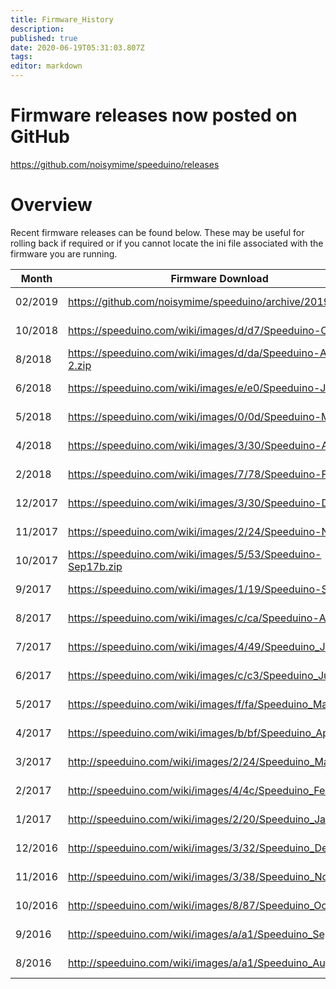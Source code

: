 ```yaml
---
title: Firmware_History
description: 
published: true
date: 2020-06-19T05:31:03.807Z
tags: 
editor: markdown
---
```


# Firmware releases now posted on GitHub
https://github.com/noisymime/speeduino/releases

Overview
========

Recent firmware releases can be found below. These may be useful for rolling back if required or if you cannot locate the ini file associated with the firmware you are running.

| Month   | Firmware Download                                              | Details                                                         |
|---------|----------------------------------------------------------------|-----------------------------------------------------------------|
| 02/2019 | <https://github.com/noisymime/speeduino/archive/201902.zip>    | <https://speeduino.com/forum/viewtopic.php?f=13&t=2599>         |
| 10/2018 | <https://speeduino.com/wiki/images/d/d7/Speeduino-Oct18.zip>   | <https://speeduino.com/forum/viewtopic.php?f=13&t=2456>         |
| 8/2018  | <https://speeduino.com/wiki/images/d/da/Speeduino-Aug18-2.zip> | <https://speeduino.com/forum/viewtopic.php?f=13&t=2062>         |
| 6/2018  | <https://speeduino.com/wiki/images/e/e0/Speeduino-Jun18.zip>   | <https://speeduino.com/forum/viewtopic.php?f=13&t=1938>         |
| 5/2018  | <https://speeduino.com/wiki/images/0/0d/Speeduino-May18.zip>   | <https://speeduino.com/forum/viewtopic.php?f=13&t=1885&p=26339> |
| 4/2018  | <https://speeduino.com/wiki/images/3/30/Speeduino-Apr18.zip>   | <https://speeduino.com/forum/viewtopic.php?f=13&t=1828&p=25950> |
| 2/2018  | <https://speeduino.com/wiki/images/7/78/Speeduino-Feb18.zip>   | <https://speeduino.com/forum/viewtopic.php?f=13&t=1706>         |
| 12/2017 | <https://speeduino.com/wiki/images/3/30/Speeduino-Dec17.zip>   | <https://speeduino.com/forum/viewtopic.php?f=13&t=1593>         |
| 11/2017 | <https://speeduino.com/wiki/images/2/24/Speeduino-Nov17.zip>   | <https://speeduino.com/forum/viewtopic.php?f=13&t=1560&p=22975> |
| 10/2017 | <https://speeduino.com/wiki/images/5/53/Speeduino-Sep17b.zip>  | <https://speeduino.com/forum/viewtopic.php?f=13&t=1434>         |
| 9/2017  | <https://speeduino.com/wiki/images/1/19/Speeduino-Sep17.zip>   | <https://speeduino.com/forum/viewtopic.php?f=13&t=1434>         |
| 8/2017  | <https://speeduino.com/wiki/images/c/ca/Speeduino-Aug17.zip>   | <https://speeduino.com/forum/viewtopic.php?f=13&t=1387>         |
| 7/2017  | <https://speeduino.com/wiki/images/4/49/Speeduino_Jul17b.zip>  | <https://speeduino.com/forum/viewtopic.php?f=13&t=1325>         |
| 6/2017  | <https://speeduino.com/wiki/images/c/c3/Speeduino_Jun17b.zip>  | <https://speeduino.com/forum/viewtopic.php?f=13&t=1278>         |
| 5/2017  | <https://speeduino.com/wiki/images/f/fa/Speeduino_May17.zip>   | <https://speeduino.com/forum/viewtopic.php?f=13&t=1223>         |
| 4/2017  | <https://speeduino.com/wiki/images/b/bf/Speeduino_Apr17.zip>   | <https://speeduino.com/forum/viewtopic.php?f=13&t=1184>         |
| 3/2017  | <http://speeduino.com/wiki/images/2/24/Speeduino_Mar17.zip>    | <https://speeduino.com/forum/viewtopic.php?f=13&t=1129>         |
| 2/2017  | <http://speeduino.com/wiki/images/4/4c/Speeduino_Feb17b.zip>   | <https://speeduino.com/forum/viewtopic.php?f=13&t=1082>         |
| 1/2017  | <http://speeduino.com/wiki/images/2/20/Speeduino_Jan17b.zip>   | <https://speeduino.com/forum/viewtopic.php?f=13&t=1035>         |
| 12/2016 | <http://speeduino.com/wiki/images/3/32/Speeduino_Dec16.zip>    | <https://speeduino.com/forum/viewtopic.php?f=13&t=978>          |
| 11/2016 | <http://speeduino.com/wiki/images/3/38/Speeduino_Nov16.zip>    | <https://speeduino.com/forum/viewtopic.php?f=13&t=916>          |
| 10/2016 | <http://speeduino.com/wiki/images/8/87/Speeduino_Oct16.zip>    | <https://speeduino.com/forum/viewtopic.php?f=13&t=875>          |
| 9/2016  | <http://speeduino.com/wiki/images/a/a1/Speeduino_Sep16b.zip>   | <https://speeduino.com/forum/viewtopic.php?f=13&t=820>          |
| 8/2016  | <http://speeduino.com/wiki/images/a/a1/Speeduino_Aug16.zip>    | <https://speeduino.com/forum/viewtopic.php?f=13&t=763>          |

